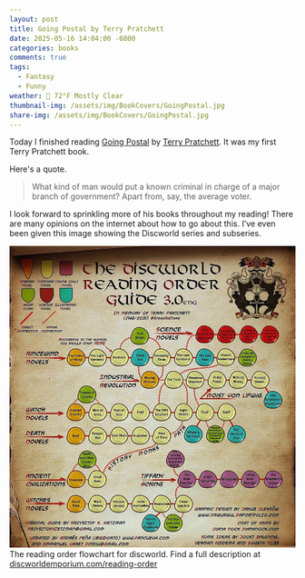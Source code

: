 ```yaml
---
layout: post
title: Going Postal by Terry Pratchett
date: 2025-05-16 14:04:00 -0800
categories: books
comments: true
tags:
  - Fantasy
  - Funny
weather: 🔆 72°F Mostly Clear
thumbnail-img: /assets/img/BookCovers/GoingPostal.jpg
share-img: /assets/img/BookCovers/GoingPostal.jpg
---
```

Today I finished reading [Going Postal](https://app.thestorygraph.com/books/eff70811-f850-4c2b-a92c-c730bef4fd9b) by [Terry Pratchett](https://terrypratchett.com). It was my first Terry Pratchett book.

Here's a quote.

>What kind of man would put a known criminal in charge of a major branch of government? Apart from, say, the average voter.

I look forward to sprinkling more of his books throughout my reading! There are many opinions on the internet about how to go about this. I’ve even been given this image showing the Discworld series and subseries.

![The reading order flowchart for discworld.](/assets/img/discworld.jpg)
The reading order flowchart for discworld. Find a full description at [discworldemporium.com/reading-order](https://www.discworldemporium.com/reading-order/)